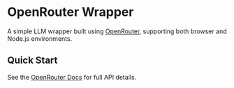 # OpenRouter Wrapper

A simple LLM wrapper built using [OpenRouter](https://openrouter.ai), supporting both browser and Node.js environments.

## Quick Start

See the [OpenRouter Docs](https://openrouter.ai/docs) for full API details.
